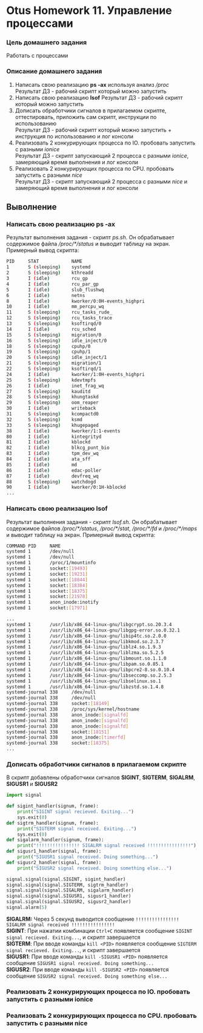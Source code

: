 # Otus Homework 11. Управление процессами
### Цель домашнего задания
Работать с процессами
### Описание домашнего задания
1. Написать свою реализацию **ps -ax** используя анализ */proc*  
Результат ДЗ - рабочий скрипт который можно запустить  
2. Написать свою реализацию **lsof**
Результат ДЗ - рабочий скрипт который можно запустить  
3. Дописать обработчики сигналов в прилагаемом скрипте, оттестировать, приложить сам скрипт, инструкции по использованию  
Результат ДЗ - рабочий скрипт который можно запустить + инструкция по использованию и лог консоли  
4. Реализовать 2 конкурирующих процесса по IO. пробовать запустить с разными *ionice*  
Результат ДЗ - скрипт запускающий 2 процесса с разными *ionice*, замеряющий время выполнения и лог консоли  
5. Реализовать 2 конкурирующих процесса по CPU. пробовать запустить с разными *nice*  
Результат ДЗ - скрипт запускающий 2 процесса с разными *nice* и замеряющий время выполнения и лог консоли  

## Выволнение
### Написать свою реализацию ps -ax
Результат выполнения задания - скрипт *ps.sh*. Он обрабатывает содержимое файла */proc/\*/status* и выводит таблицу на экран. Примерный вывод скрипта:
```bash
PID     STAT            NAME
1       S (sleeping)    systemd
2       S (sleeping)    kthreadd
3       I (idle)        rcu_gp
4       I (idle)        rcu_par_gp
5       I (idle)        slub_flushwq
6       I (idle)        netns
8       I (idle)        kworker/0:0H-events_highpri
10      I (idle)        mm_percpu_wq
11      S (sleeping)    rcu_tasks_rude_
12      S (sleeping)    rcu_tasks_trace
13      S (sleeping)    ksoftirqd/0
14      I (idle)        rcu_sched
15      S (sleeping)    migration/0
16      S (sleeping)    idle_inject/0
18      S (sleeping)    cpuhp/0
19      S (sleeping)    cpuhp/1
20      S (sleeping)    idle_inject/1
21      S (sleeping)    migration/1
22      S (sleeping)    ksoftirqd/1
24      I (idle)        kworker/1:0H-events_highpri
25      S (sleeping)    kdevtmpfs
26      I (idle)        inet_frag_wq
27      S (sleeping)    kauditd
28      S (sleeping)    khungtaskd
29      S (sleeping)    oom_reaper
30      I (idle)        writeback
31      S (sleeping)    kcompactd0
32      S (sleeping)    ksmd
33      S (sleeping)    khugepaged
38      I (idle)        kworker/1:1-events
80      I (idle)        kintegrityd
81      I (idle)        kblockd
82      I (idle)        blkcg_punt_bio
83      I (idle)        tpm_dev_wq
84      I (idle)        ata_sff
85      I (idle)        md
86      I (idle)        edac-poller
87      I (idle)        devfreq_wq
88      S (sleeping)    watchdogd
90      I (idle)        kworker/0:1H-kblockd
...
```
### Написать свою реализацию lsof
Результат выполнения задания - скрипт *lsof.sh*. Он обрабатывает содержимое файлов */proc/\*/status*, */proc/\*/stat*, */proc/\*/fd* и */proc/\*/maps* и выводит таблицу на экран. Примерный вывод скрипта:
```bash
COMMAND PID     NAME
systemd 1       /dev/null
systemd 1       /dev/null
systemd 1       /proc/1/mountinfo
systemd 1       socket:[19493]
systemd 1       socket:[19231]
systemd 1       socket:[18844]
systemd 1       socket:[18384]
systemd 1       socket:[18375]
systemd 1       socket:[21978]
systemd 1       anon_inode:inotify
systemd 1       socket:[17971]

...
systemd 1       /usr/lib/x86_64-linux-gnu/libgcrypt.so.20.3.4
systemd 1       /usr/lib/x86_64-linux-gnu/libgpg-error.so.0.32.1
systemd 1       /usr/lib/x86_64-linux-gnu/libip4tc.so.2.0.0
systemd 1       /usr/lib/x86_64-linux-gnu/libkmod.so.2.3.7
systemd 1       /usr/lib/x86_64-linux-gnu/liblz4.so.1.9.3
systemd 1       /usr/lib/x86_64-linux-gnu/liblzma.so.5.2.5
systemd 1       /usr/lib/x86_64-linux-gnu/libmount.so.1.1.0
systemd 1       /usr/lib/x86_64-linux-gnu/libpam.so.0.85.1
systemd 1       /usr/lib/x86_64-linux-gnu/libpcre2-8.so.0.10.4
systemd 1       /usr/lib/x86_64-linux-gnu/libseccomp.so.2.5.3
systemd 1       /usr/lib/x86_64-linux-gnu/libselinux.so.1
systemd 1       /usr/lib/x86_64-linux-gnu/libzstd.so.1.4.8
systemd-journal 338     /dev/null
systemd-journal 338     /dev/null
systemd-journal 338     socket:[18149]
systemd-journal 338     /proc/sys/kernel/hostname
systemd-journal 338     anon_inode:[signalfd]
systemd-journal 338     anon_inode:[signalfd]
systemd-journal 338     anon_inode:[signalfd]
systemd-journal 338     socket:[18151]
systemd-journal 338     anon_inode:[timerfd]
systemd-journal 338     socket:[18375]
...
```

### Дописать обработчики сигналов в прилагаемом скрипте
В скрипт добавлены обработчики сигналов **SIGINT**, **SIGTERM**, **SIGALRM**, **SIGUSR1** и **SIGUSR2**
```python
import signal

def sigint_handler(signum, frame):
    print("SIGINT signal recieved. Exiting...")
    sys.exit(0)
def sigtrm_handler(signum, frame):
    print("SIGTERM signal received. Exiting...")
    sys.exit(0)
def sigalarm_handler(signum, frame):
    print("!!!!!!!!!!!!!!!! SIGALRM signal received !!!!!!!!!!!!!!!!")
def sigusr1_handler(signal, frame):
    print("SIGUSR1 signal received. Doing something...")
def sigusr2_handler(signal, frame):
    print("SIGUSR2 signal received. Doing something else...")

signal.signal(signal.SIGINT, sigint_handler)
signal.signal(signal.SIGTERM, sigtrm_handler)
signal.signal(signal.SIGALRM, sigalarm_handler)
signal.signal(signal.SIGUSR1, sigusr1_handler)
signal.signal(signal.SIGUSR2, sigusr2_handler)
signal.alarm(5)
```
**SIGALRM:** Через 5 секунд выводится сообщение `!!!!!!!!!!!!!!!! SIGALRM signal received !!!!!!!!!!!!!!!!`  
**SIGINT**: При нажатии комбинации `Ctrl+C` появляется сообщение `SIGINT signal recieved. Exiting...`, и скрипт завершается  
**SIGTERM**: При вводе команды `kill <PID>` появляется сообщение `SIGTERM signal recieved. Exiting...`, и скрипт завершается  
**SIGUSR1**: При вводе команды `kill -SIGUSR1 <PID>` появляется сообщение `SIGUSR1 signal received. Doing something...`  
**SIGUSR2**: При вводе команды `kill -SIGUSR2 <PID>` появляется сообщение `SIGUSR2 signal received. Doing something else...`  

### Реализовать 2 конкурирующих процесса по IO. пробовать запустить с разными ionice


### Реализовать 2 конкурирующих процесса по CPU. пробовать запустить с разными nice

